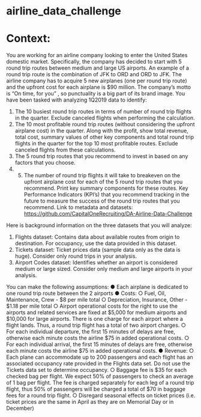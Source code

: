 # airline_data_challenge
# Context:
You are working for an airline company looking to enter the United States domestic market.
Specifically, the company has decided to start with 5 round trip routes between medium and
large US airports. An example of a round trip route is the combination of JFK to ORD and ORD
to JFK. The airline company has to acquire 5 new airplanes (one per round trip route) and the
upfront cost for each airplane is $90 million. The company’s motto is “On time, for you”
, so punctuality is a big part of its brand image.
You have been tasked with analyzing 1Q2019 data to identify:
1. The 10 busiest round trip routes in terms of number of round trip flights in the quarter.
Exclude canceled flights when performing the calculation.
2. The 10 most profitable round trip routes (without considering the upfront airplane cost) in
the quarter. Along with the profit, show total revenue, total cost, summary values of
other key components and total round trip flights in the quarter for the top 10 most
profitable routes. Exclude canceled flights from these calculations.
3. The 5 round trip routes that you recommend to invest in based on any factors that you
choose.
4. 5. The number of round trip flights it will take to breakeven on the upfront airplane cost for
each of the 5 round trip routes that you recommend. Print key summary components for
these routes.
Key Performance Indicators (KPI’s) that you recommend tracking in the future to
measure the success of the round trip routes that you recommend.
Link to metadata and datasets:
https://github.com/CapitalOneRecruiting/DA-Airline-Data-Challenge

Here is background information on the three datasets that you will analyze:
1. Flights dataset: Contains data about available routes from origin to destination. For
occupancy, use the data provided in this dataset.
2. Tickets dataset: Ticket prices data (sample data only as the data is huge). Consider
only round trips in your analysis.
3. Airport Codes dataset: Identifies whether an airport is considered medium or large
sized. Consider only medium and large airports in your analysis.

You can make the following assumptions:
● Each airplane is dedicated to one round trip route between the 2 airports
● Costs:
○ Fuel, Oil, Maintenance, Crew - $8 per mile total
○ Depreciation, Insurance, Other - $1.18 per mile total
○ Airport operational costs for the right to use the airports and related services are
fixed at $5,000 for medium airports and $10,000 for large airports. There is one
charge for each airport where a flight lands. Thus, a round trip flight has a total of
two airport charges.
○ For each individual departure, the first 15 minutes of delays are free, otherwise
each minute costs the airline $75 in added operational costs.
○ For each individual arrival, the first 15 minutes of delays are free, otherwise each
minute costs the airline $75 in added operational costs.
● Revenue:
○ Each plane can accommodate up to 200 passengers and each flight has an
associated occupancy rate provided in the Flights data set. Do not use the
Tickets data set to determine occupancy.
○ Baggage fee is $35 for each checked bag per flight. We expect 50% of
passengers to check an average of 1 bag per flight. The fee is charged
separately for each leg of a round trip flight, thus 50% of passengers will be
charged a total of $70 in baggage fees for a round trip flight.
○ Disregard seasonal effects on ticket prices (i.e. ticket prices are the same in April
as they are on Memorial Day or in December)
